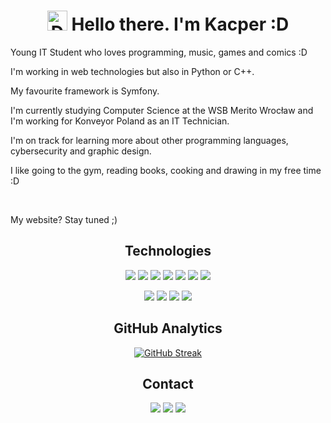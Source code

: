 <h1 align="center"><img src="https://cdn3.emoji.gg/emojis/5961-darkbluetea.gif" width="32px" height="32px" alt="DarkBlueTea"> Hello there. I'm Kacper :D</h1>

<p>Young IT Student who loves programming, music, games and comics :D</p>
<p >I'm working in web technologies but also in Python or C++.</p>
<p >My favourite framework is Symfony.</p>
<p >I'm currently studying Computer Science at the WSB Merito Wrocław and I'm working for Konveyor Poland as an IT Technician.</p>
<p >I'm on track for learning more about other programming languages, cybersecurity and graphic design.</p>
<p >I like going to the gym, reading books, cooking and drawing in my free time :D</p><br>
<p >My website? Stay tuned ;)</p>

</p>

<h2 align="center">Technologies</h2>
<p align="center">
<img src="https://img.shields.io/badge/PYTHON-32ad4b?style=for-the-badge&logo=python&logoColor=ffffff&logoSize=30px"/>
<img src="https://img.shields.io/badge/C%2B%2B-4d8dc9?style=for-the-badge&logo=c%2B%2B&logoColor=ffffff&logoSize=30px"/>
<img src="https://img.shields.io/badge/JAVASCRIPT-f0e918?style=for-the-badge&logoSize=30px&logo=javascript&logoColor=030302"/>
<img src="https://img.shields.io/badge/HTML5-ff7105?style=for-the-badge&logo=html5&logoColor=ffffff&logoSize=30px"/>
<img src="https://img.shields.io/badge/CSS-02d10c?style=for-the-badge&logo=css3&logoColor=ffffff&logoSize=30px"/>
<img src="https://img.shields.io/badge/SYMFONY-40734e?style=for-the-badge&logo=symfony&logoColor=ffffff&logoSize=30px"/>
<img src="https://img.shields.io/badge/MYSQL-3d5ff5?style=for-the-badge&logo=mysql&logoColor=ffffff&logoSize=30px"/>
</p>
<p align="center">
<img src="https://img.shields.io/badge/GIT-ff1428?style=for-the-badge&logo=git&logoColor=ffffff&logoSize=30px"/>
<img src="https://img.shields.io/badge/GITHUB-242426?style=for-the-badge&logo=github&logoColor=ffffff&logoSize=30px"/>
<img src="https://img.shields.io/badge/VISUAL%20STUDIO%20CODE-3838f5?style=for-the-badge&logo=visual-studio-code&logoColor=ffffff&logoSize=30px/">
<img src="https://img.shields.io/badge/PHOTOSHOP-272a73?style=for-the-badge&logo=adobe-photoshop&logoColor=ffffff&logoSize=30px"/>
</p>

<h2 align="center">GitHub Analytics</h2>
<p align="center">
  <a href="https://git.io/streak-stats"><img src="https://streak-stats.demolab.com?user=Panelinio&theme=transparent&hide_border=true&card_width=600" alt="GitHub Streak" /></a>
</p>
<h2 align="center">Contact</h2>
<p align="center">
<a href="https://www.linkedin.com/in/kacper-twardowski-a7b0a42a3/"><img src="https://img.shields.io/badge/-Kacper%20Twardowski-0077B5?style=for-the-badge&logo=Linkedin&logoColor=white&logoSize=30px"/></a>
<a href="mailto:kacper.tw150@gmail.com"><img src="https://img.shields.io/badge/-kacper.tw150@gmail.com-D14836?style=for-the-badge&logo=Gmail&logoColor=white&logoSize=30px"/></a>
<a href="https://instagram.com/_ktwardowski_"><img src="https://img.shields.io/badge/-@_ktwardowski_-E4405F?style=for-the-badge&logo=Instagram&logoColor=white&logoSize=30px"/></a>
</p>


